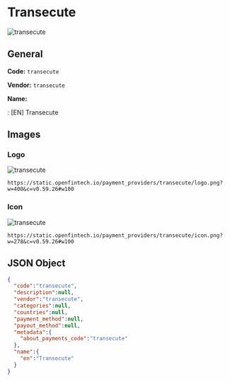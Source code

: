 
# Transecute 
![transecute](https://static.openfintech.io/payment_providers/transecute/logo.png?w=400&c=v0.59.26#w100)  

## General 
 
**Code:** `transecute` 
 
**Vendor:** `transecute` 
 
**Name:** 
 
:	[EN] Transecute 
 

## Images 

### Logo 
 
![transecute](https://static.openfintech.io/payment_providers/transecute/logo.png?w=400&c=v0.59.26#w100)  

```
https://static.openfintech.io/payment_providers/transecute/logo.png?w=400&c=v0.59.26#w100
```  

### Icon 
 
![transecute](https://static.openfintech.io/payment_providers/transecute/icon.png?w=278&c=v0.59.26#w100)  

```
https://static.openfintech.io/payment_providers/transecute/icon.png?w=278&c=v0.59.26#w100
```  

## JSON Object 

```json
{
  "code":"transecute",
  "description":null,
  "vendor":"transecute",
  "categories":null,
  "countries":null,
  "payment_method":null,
  "payout_method":null,
  "metadata":{
    "about_payments_code":"transecute"
  },
  "name":{
    "en":"Transecute"
  }
}
```  
